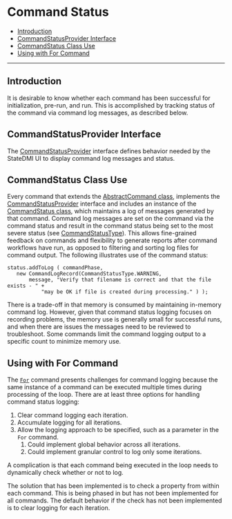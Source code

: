 # Command Status #

* [Introduction](#introduction)
* [CommandStatusProvider Interface](#commandstatusprovider-interface)
* [CommandStatus Class Use](#commandstatus-class-use)
* [Using with For Command](#using-with-for-command)

---------

## Introduction ##

It is desirable to know whether each command has been successful for initialization, pre-run, and run.
This is accomplished by tracking status of the command via command log messages,
as described below.

## CommandStatusProvider Interface ##

The [CommandStatusProvider](https://github.com/OpenWaterFoundation/cdss-lib-common-java/blob/master/src/RTi/Util/IO/CommandStatusProvider.java)
interface defines behavior needed by the StateDMI UI to display command log messages and status.

## CommandStatus Class Use ##

Every command that extends the
[AbstractCommand class](https://github.com/OpenWaterFoundation/cdss-lib-common-java/blob/master/src/RTi/Util/IO/AbstractCommand.java),
implements the
[CommandStatusProvider](https://github.com/OpenWaterFoundation/cdss-lib-common-java/blob/master/src/RTi/Util/IO/CommandStatusProvider.java)
interface and includes an instance of the
[CommandStatus class](https://github.com/OpenWaterFoundation/cdss-lib-common-java/blob/master/src/RTi/Util/IO/CommandStatus.java),
which maintains a log of messages generated by that command.
Command log messages are set on the command via the command status and result in the command
status being set to the most severe status
(see [CommandStatusType](https://github.com/OpenWaterFoundation/cdss-lib-common-java/blob/master/src/RTi/Util/IO/CommandStatusType.java)).
This allows fine-grained feedback on commands and flexibility
to generate reports after command workflows have run,
as opposed to filtering and sorting log files for command output.  The following illustrates use of the command status:

```
status.addToLog ( commandPhase,
   new CommandLogRecord(CommandStatusType.WARNING,
       message, "Verify that filename is correct and that the file exists - " +
           "may be OK if file is created during processing." ) );
```

There is a trade-off in that memory is consumed by maintaining in-memory command log.
However, given that command status logging focuses on recording problems,
the memory use is generally small for successful runs,
and when there are issues the messages need to be reviewed to troubleshoot.
Some commands limit the command logging output to a specific count to minimize memory use.

## Using with For Command ##

The [`For`](http://learn.openwaterfoundation.org/cdss-app-statedmi-doc-user/command-ref/For/For/)
command presents challenges for command logging because
the same instance of a command can be executed multiple times during processing of the loop.
There are at least three options for handling command status logging:

1. Clear command logging each iteration.
2. Accumulate logging for all iterations.
3. Allow the logging approach to be specified, such as a parameter in the `For` command.
	1. Could implement global behavior across all iterations.
	2. Could implement granular control to log only some iterations.

A complication is that each command being executed in the loop needs to dynamically check whether or not to log.

The solution that has been implemented is to check a property from within each command.
This is being phased in but has not been implemented for all commands.
The default behavior if the check has not been implemented is to clear logging for each iteration.
